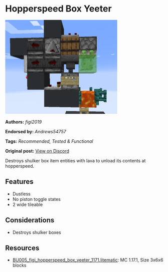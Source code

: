 # Hopperspeed Box Yeeter
<img alt="box_yeeter.png" src="images/box_yeeter.png?raw=1" height="300px">

**Authors:** *figi2019*

**Endorsed by:** *Andrews54757*

**Tags:** *Recommended, Tested & Functional*

**Original post:** [View on Discord](https://discord.com/channels/1375556143186837695/1388317081958617148)

Destroys shulker box item entities with lava to unload its contents at hopperspeed.

## Features
- Dustless
- No piston toggle states
- 2 wide tileable

## Considerations
- Destroys shulker boxes

## Resources
- [BU005_figi_hopperspeed_box_yeeter_1171.litematic](attachments/BU005_figi_hopperspeed_box_yeeter_1171.litematic): MC 1.17.1, Size 3x6x6 blocks
